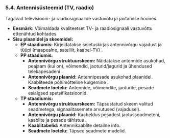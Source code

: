 ### 5.4. Antennisüsteemid (TV, raadio)

Tagavad televisiooni- ja raadiosignaalide vastuvõtu ja jaotamise hoones.

* **Eesmärk:** Võimaldada kvaliteetset TV- ja raadiosignaali vastuvõttu ettenähtud kohtades.
* **Sisu plaanidel ja skeemidel:**
  * **EP staadiumis:** Kirjeldatakse seletuskirjas antennivõrgu vajadust ja tüüpi (maapealne, satelliit, kaabel-TV) .
  * **PP staadiumis:** 
    * **Antennivõrgu struktuurskeem:** Näidatakse antennide asukohad, peajaam (kui on), võimendid, jaoturid/jagurid ja ühendused telekapesadeni .
    * **Antennivõrgu plaanid:** Antennipesade asukohad plaanidel. Kaabliteede põhimõtteline kulgemine .
    * **Seadmete loetelu:** Antennide, võimendite, jaoturite, pesade esialgsed spetsifikatsioonid.
  * **TP staadiumis:** 
    * **Antennivõrgu struktuurskeem:** Täpsustatud skeem valitud seadmetega, signaalitasemete arvutused (vajadusel).
    * **Antennivõrgu plaanid:** Kaabeldus pesadest jaotusseadmeteni, kaablite ja pesade tähistus .
    * **Kaablitabelid:** Antennikaablite detailne info.
    * **Seadmete loetelu:** Täpsed seadmete mudelid.
    
